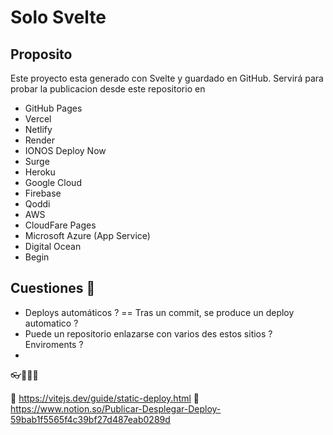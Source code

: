 # Solo Svelte 

## Proposito
Este proyecto esta generado con Svelte y guardado en GitHub.
Servirá para probar la publicacion desde este repositorio en 

- GitHub Pages
- Vercel
- Netlify
- Render
- IONOS Deploy Now
- Surge
- Heroku
- Google Cloud
- Firebase
- Qoddi
- AWS
- CloudFare Pages
- Microsoft Azure  (App Service)
- Digital Ocean
- Begin

## Cuestiones 👀
- Deploys automáticos ? == Tras un commit, se produce un deploy automatico ?
- Puede un repositorio enlazarse con varios des estos sitios ? Enviroments ?
-
👓🔗🚀🚩

🔗 https://vitejs.dev/guide/static-deploy.html
🔗 https://www.notion.so/Publicar-Desplegar-Deploy-59bab1f5565f4c39bf27d487eab0289d 
 
